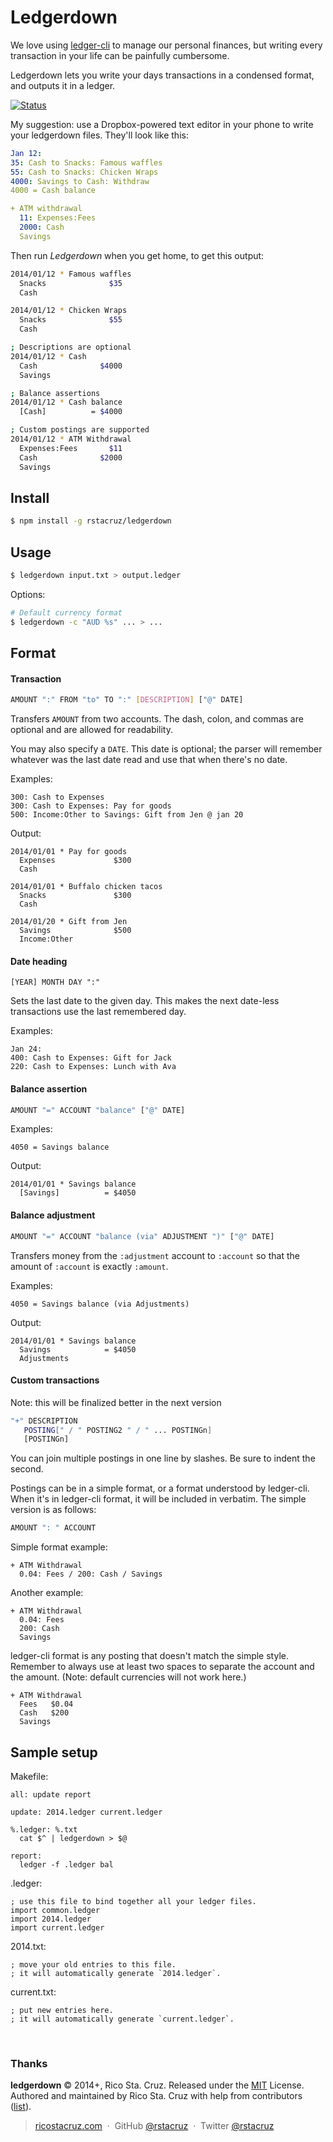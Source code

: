 Ledgerdown
==========

We love using [ledger-cli] to manage our personal finances, but writing every 
transaction in your life can be painfully cumbersome.

Ledgerdown lets you write your days transactions in a condensed format, and 
outputs it in a ledger.


[![Status](http://img.shields.io/travis/rstacruz/ledgerdown/master.svg?style=flat)](https://travis-ci.org/rstacruz/ledgerdown 
"See test builds")

My suggestion: use a Dropbox-powered text editor in your phone to write your 
ledgerdown files. They'll look like this:

```yaml
Jan 12:
35: Cash to Snacks: Famous waffles
55: Cash to Snacks: Chicken Wraps
4000: Savings to Cash: Withdraw
4000 = Cash balance

+ ATM withdrawal
  11: Expenses:Fees
  2000: Cash
  Savings
```

Then run *Ledgerdown* when you get home, to get this output:

```sh
2014/01/12 * Famous waffles
  Snacks              $35
  Cash

2014/01/12 * Chicken Wraps
  Snacks              $55
  Cash

; Descriptions are optional
2014/01/12 * Cash
  Cash              $4000
  Savings

; Balance assertions
2014/01/12 * Cash balance
  [Cash]          = $4000

; Custom postings are supported
2014/01/12 * ATM Withdrawal
  Expenses:Fees       $11
  Cash              $2000
  Savings
```

## Install

```sh
$ npm install -g rstacruz/ledgerdown
```

## Usage

```sh
$ ledgerdown input.txt > output.ledger
```

Options:

```sh
# Default currency format
$ ledgerdown -c "AUD %s" ... > ...
```

Format
------

#### Transaction

```sh
AMOUNT ":" FROM "to" TO ":" [DESCRIPTION] ["@" DATE]
```

Transfers `AMOUNT` from two accounts. The dash, colon, and commas are optional 
and are allowed for readability.

You may also specify a `DATE`. This date is optional; the parser will remember 
whatever was the last date read and use that when there's no date.

Examples:

    300: Cash to Expenses
    300: Cash to Expenses: Pay for goods
    500: Income:Other to Savings: Gift from Jen @ jan 20

Output:

    2014/01/01 * Pay for goods
      Expenses             $300
      Cash

    2014/01/01 * Buffalo chicken tacos
      Snacks               $300
      Cash

    2014/01/20 * Gift from Jen
      Savings              $500
      Income:Other

#### Date heading

    [YEAR] MONTH DAY ":"

Sets the last date to the given day. This makes the next date-less transactions 
use the last remembered day.

Examples:

    Jan 24:
    400: Cash to Expenses: Gift for Jack
    220: Cash to Expenses: Lunch with Ava

#### Balance assertion

```sh
AMOUNT "=" ACCOUNT "balance" ["@" DATE]
```

Examples:

    4050 = Savings balance

Output:

    2014/01/01 * Savings balance
      [Savings]          = $4050

#### Balance adjustment

```sh
AMOUNT "=" ACCOUNT "balance (via" ADJUSTMENT ")" ["@" DATE]
```

Transfers money from the `:adjustment` account to `:account` so that the amount 
of `:account` is exactly `:amount`.

Examples:

    4050 = Savings balance (via Adjustments)

Output:

    2014/01/01 * Savings balance
      Savings            = $4050
      Adjustments

#### Custom transactions

Note: this will be finalized better in the next version

```sh
"+" DESCRIPTION
   POSTING[" / " POSTING2 " / " ... POSTINGn]
   [POSTINGn]
 ```

You can join multiple postings in one line by slashes. Be sure to indent the 
second.

Postings can be in a simple format, or a format understood by ledger-cli. When 
it's in ledger-cli format, it will be included in verbatim. The simple version 
is as follows:

```sh
AMOUNT ": " ACCOUNT
```

Simple format example:

    + ATM Withdrawal
      0.04: Fees / 200: Cash / Savings

Another example:

    + ATM Withdrawal
      0.04: Fees
      200: Cash
      Savings

ledger-cli format is any posting that doesn't match the simple style.  Remember 
to always use at least two spaces to separate the account and the amount. (Note: 
    default currencies will not work here.)

    + ATM Withdrawal
      Fees   $0.04
      Cash   $200
      Savings

## Sample setup

Makefile:

    all: update report

    update: 2014.ledger current.ledger

    %.ledger: %.txt
      cat $^ | ledgerdown > $@

    report:
      ledger -f .ledger bal

.ledger:

    ; use this file to bind together all your ledger files.
    import common.ledger
    import 2014.ledger
    import current.ledger

2014.txt:

    ; move your old entries to this file.
    ; it will automatically generate `2014.ledger`.

current.txt:

    ; put new entries here.
    ; it will automatically generate `current.ledger`.

[ledger-cli]: http://ledger-cli.org/

<br>

### Thanks

**ledgerdown** © 2014+, Rico Sta. Cruz. Released under the [MIT] License.<br>
Authored and maintained by Rico Sta. Cruz with help from contributors ([list][contributors]).

> [ricostacruz.com](http://ricostacruz.com) &nbsp;&middot;&nbsp;
> GitHub [@rstacruz](https://github.com/rstacruz) &nbsp;&middot;&nbsp;
> Twitter [@rstacruz](https://twitter.com/rstacruz)

[MIT]: http://mit-license.org/
[contributors]: http://github.com/rstacruz/ledgerdown/contributors
